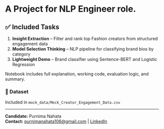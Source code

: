 # A Project for NLP Engineer role.

## ✅ Included Tasks

1. **Insight Extraction** – Filter and rank top Fashion creators from structured engagement data
2. **Model Selection Thinking** – NLP pipeline for classifying brand bios by category
3. **Lightweight Demo** – Brand classifier using Sentence-BERT and Logistic Regression

Notebook includes full explanation, working code, evaluation logic, and summary.

### 📁 Dataset
Included in `mock_data/Mock_Creator_Engagement_Data.csv`

---

**Candidate:** Purnima Nahata  
**Contact:** purnimanahata106@gmail.com | [LinkedIn](https://www.linkedin.com/in/purnima-nahata-166506260)
